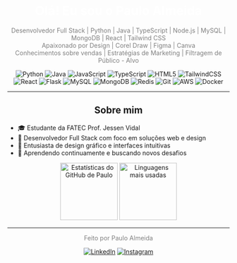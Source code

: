 <h1 align="center" style="color:white;">Olá! Eu sou o Paulo Almeida</h1>

<p align="center" style="color:gray;">
Desenvolvedor Full Stack | Python | Java | TypeScript | Node.js | MySQL | MongoDB | React | Tailwind CSS<br>
Apaixonado por Design | Corel Draw | Figma | Canva<br>
Conhecimentos sobre vendas | Estratégias de Marketing | Filtragem de Público - Alvo
</p>

<div align="center">

![Python](https://img.shields.io/badge/Python-3776AB?style=flat-square&logo=python&logoColor=white)
![Java](https://img.shields.io/badge/Java-007396?style=flat-square&logo=java&logoColor=white)
![JavaScript](https://img.shields.io/badge/JavaScript-F7DF1E?style=flat-square&logo=javascript&logoColor=black)
![TypeScript](https://img.shields.io/badge/TypeScript-3178C6?style=flat-square&logo=typescript&logoColor=white)
![HTML5](https://img.shields.io/badge/HTML5-E34F26?style=flat-square&logo=html5&logoColor=white)
![TailwindCSS](https://img.shields.io/badge/TailwindCSS-06B6D4?style=flat-square&logo=tailwindcss&logoColor=white)
![React](https://img.shields.io/badge/React-61DAFB?style=flat-square&logo=react&logoColor=black)
![Flask](https://img.shields.io/badge/Flask-000000?style=flat-square&logo=flask&logoColor=white)
![MySQL](https://img.shields.io/badge/MySQL-4479A1?style=flat-square&logo=mysql&logoColor=white)
![MongoDB](https://img.shields.io/badge/MongoDB-47A248?style=flat-square&logo=mongodb&logoColor=white)
![Redis](https://img.shields.io/badge/Redis-DC382D?style=flat-square&logo=redis&logoColor=white)
![Git](https://img.shields.io/badge/Git-F05032?style=flat-square&logo=git&logoColor=white)
![AWS](https://img.shields.io/badge/AWS-232F3E?style=flat-square&logo=amazon-aws&logoColor=white)
![Docker](https://img.shields.io/badge/Docker-2496ED?style=flat-square&logo=docker&logoColor=white)


</div>

---

<h2 align="center">Sobre mim</h2>

- 🎓 Estudante da FATEC Prof. Jessen Vidal
- 💼 Desenvolvedor Full Stack com foco em soluções web e design
- 🎨 Entusiasta de design gráfico e interfaces intuitivas
- 🌱 Aprendendo continuamente e buscando novos desafios


<p align="center">
  <img height="130em" src="https://github-readme-stats.vercel.app/api?username=pauloalmeida46&show_icons=true&theme=dark&hide_title=true" alt="Estatísticas do GitHub de Paulo"/>
  <img height="130em" src="https://github-readme-stats.vercel.app/api/top-langs/?username=pauloalmeida46&layout=compact&theme=dark&hide_title=true" alt="Linguagens mais usadas"/>
</p>


---

<p align="center" style="color:gray;">Feito por Paulo Almeida</p>

<div align="center">

[![LinkedIn](https://img.shields.io/badge/LinkedIn-0A66C2?style=flat-square&logo=linkedin&logoColor=white)](https://www.linkedin.com/in/paulo-almeida-3102452a7/)
[![Instagram](https://img.shields.io/badge/Instagram-E4405F?style=flat-square&logo=instagram&logoColor=white)](https://www.instagram.com/_xande_420/)

</div>
